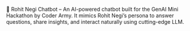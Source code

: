🤖 Rohit Negi Chatbot – An AI-powered chatbot built for the GenAI Mini Hackathon by Coder Army. It mimics Rohit Negi’s persona to answer questions, share insights, and interact naturally using cutting-edge LLM.